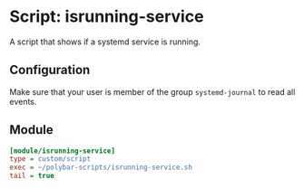 # Script: isrunning-service

A script that shows if a systemd service is running.


## Configuration

Make sure that your user is member of the group `systemd-journal` to read all events.


## Module

```ini
[module/isrunning-service]
type = custom/script
exec = ~/polybar-scripts/isrunning-service.sh
tail = true
```
